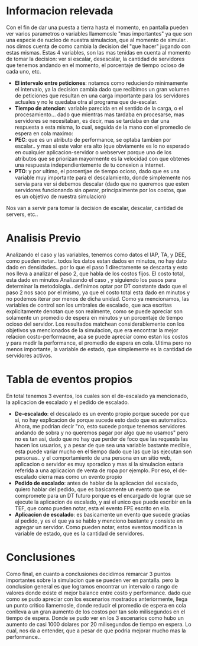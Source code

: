 # Informacion relevada
Con el fin de dar una puesta a tierra hasta el momento, en pantalla pueden ver varios parametros o variables llamemosle "mas importantes" ya que son una especie de nucleo de nuestra simulacion, que al momento de simular.. nos dimos cuenta de como cambia la decision del "que hacer" jugando con estas mismas. Estas 4 variables, son las mas tenidas en cuenta al momento de tomar la decision: ver si escalar, desescalar, la cantidad de servidores que tenemos andando en el momento, el porcentaje de tiempo ocioso de cada uno, etc.

- **El intervalo entre peticiones**: notamos como reduciendo minimamente el intervalo, ya la decision cambia dado que recibimos un gran volumen de peticiones que resultan en una carga importante para los servidores actuales y no le quedaba otra al programa que de-escalar.
- **Tiempo de atencion**: variable parecida en el sentido de la carga, o el procesamiento... dado que mientras mas tardaba en procesarse, mas servidores se necesitaban, es decir, mas se tardaba en dar una respuesta a esta misma, lo cual, seguida de la mano con el promedio de espera en cola maximo:
- **PEC**: que es un atributo de performance, se optaba tambien por escalar.. y mas si este valor era alto (que obviamente es lo no esperado en cualquier aplicacion-servidor o webserver porque uno de los atributos que se priorizan mayormente es la velocidad con que obtenes una respuesta independientemente de tu conexion a internet.
- **PTO**: y por ultimo, el porcentjae de tiempo ocioso, dado que es una variable muy importante para el descalamiento, donde simplemente nos servia para ver si debemos descalar (dado que no queremos que esten servidores funcionando sin operar, principalmente por los costos, que es un objetivo de nuestra simulacion)


Nos van a servir para tomar la decision de escalar, descalar, cantidad de servers, etc..

# Analisis Previo
Analizando el caso y las variables, tenemos como datos el IAP, TA, y DEE, como pueden notar.. todos los datos estan dados en minutos, no hay dato dado en densidades.. por lo que el paso 1 directamente se descarta y esto nos lleva a analizar el paso 2, que habla de los costos fijos. El costo total, esta dado en minutos
Analizando el caso , y siguiendo los pasos para determinar la metodologia.. definimos optar por DT constante dado que el paso 2 nos saco por el mismo, ya que el costo total esta dado en minutos y no podemos iterar por menos de dicha unidad.
Como ya mencionamos, las variables de control son los umbrales de escalado, que aca escritas explicitamente denotan que son realmente, como se puede apreciar son solamente un promedio de espera en minutos y un porcentaje de tiempo ocioso del servidor.
Los resultados matchean considerablemente con los objetivos ya mencionados de la simulacion, que era encontrar la mejor relacion costo-performacne, aca se puede apreciar como estan los costos y para medir la performance, el promedio de espera en cola.
Ultima pero no menos importante, la variable de estado, que simplemente es la cantidad de servidores activos.

# Tabla de eventos propios
En total tenemos 3 eventos, los cuales son el de-escalado ya mencionado, la aplicacion de escalado y el pedido de escalado.
- **De-escalado**: el descalado es un evento propio porque sucede por que si, no hay explicacion de porque sucede esto dado que es automatico. Ahora, me podrian decir "no, esto sucede porque tenemos servidores andando de sobra y no queremos pagar por algo que no usamos" pero no es tan asi, dado que no hay que perder de foco que las requests las hacen los usuarios, y a pesar de que sea una variable bastante medible, esta puede variar mucho en el tiempo dado que las que las ejecutan son personas.. y el comportamiento de una persona en un sitio web, aplicacion o servidor es muy sporadico y mas si la simulacion estaria referida a una aplicacion de venta de ropa por ejemplo. Por eso, el de-escalado cierra mas como un evento propio
- **Pedido de escalado**: antes de hablar de la aplicacion del escalado, quiero hablar del pedido, que es basicamente un evento que se compromete para un DT futuro porque es el encargado de lograr que se ejecute la aplicacion de escalado, y asi el unico que puede escribir en la TEF, que como pueden notar, esta el evento FPE escrito en ella.
- **Aplicacion de escalado**: es basicamente un evento que sucede gracias al pedido, y es el que ya se hablo y menciono bastante y consiste en agregar un servidor.
Como pueden notar, estos eventos modifican la variable de estado, que es la cantidad de servidores.

# Conclusiones
Como final, en cuanto a conclusiones decidimos remarcar 3 puntos importantes sobre la simulacion que se pueden ver en pantalla.
pero la conclusion general es que logramos encontrar un intervalo o rango de valores donde existe el mejor balance entre costo y performance.
dado que como se pudo apreciar con los escenarios mostrados anteriormente, llega un punto critico llamemosle, donde reducir el promedio de espera en cola conlleva 
a un gran aumento de los costos por tan solo milisegundos en el tiempo de espera.
Donde se pudo ver en los 3 escenarios como hubo un aumento de casi 1000 dolares por 20 milisegundos de tiempo en espera.
Lo cual, nos da a entender, que a pesar de que podria mejorar mucho mas la performance..
